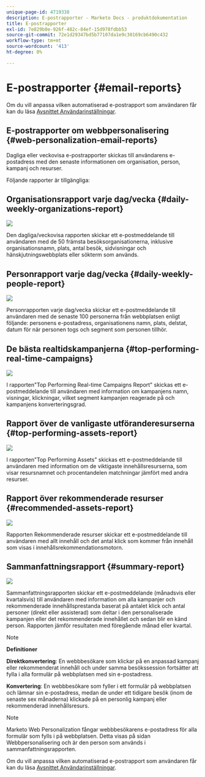 ```yaml
---
unique-page-id: 4719338
description: E-postrapporter - Marketo Docs - produktdokumentation
title: E-postrapporter
exl-id: 7e829b0e-926f-482c-84ef-15d978fdbb53
source-git-commit: 72e1d29347bd5b77107da1e9c30169cb6490c432
workflow-type: tm+mt
source-wordcount: '413'
ht-degree: 0%

---
```


# E-postrapporter {#email-reports}

Om du vill anpassa vilken automatiserad e-postrapport som användaren får kan du läsa  [Avsnittet Användarinställningar](/help/marketo/product-docs/web-personalization/getting-started/user-settings.md).

## E-postrapporter om webbpersonalisering {#web-personalization-email-reports}

Dagliga eller veckovisa e-postrapporter skickas till användarens e-postadress med den senaste informationen om organisation, person, kampanj och resurser.

Följande rapporter är tillgängliga:

## Organisationsrapport varje dag/vecka {#daily-weekly-organizations-report}

![](assets/image2014-12-6-13-3a32-3a8.png)

Den dagliga/veckovisa rapporten skickar ett e-postmeddelande till användaren med de 50 främsta besöksorganisationerna, inklusive organisationsnamn, plats, antal besök, sidvisningar och hänskjutningswebbplats eller sökterm som används.

## Personrapport varje dag/vecka {#daily-weekly-people-report}

![](assets/two.png)

Personrapporten varje dag/vecka skickar ett e-postmeddelande till användaren med de senaste 100 personerna från webbplatsen enligt följande: personens e-postadress, organisationens namn, plats, delstat, datum för när personen togs och segment som personen tillhör.

## De bästa realtidskampanjerna {#top-performing-real-time-campaigns}

![](assets/image2014-12-6-13-3a32-3a31.png)

I rapporten&quot;Top Performing Real-time Campaigns Report&quot; skickas ett e-postmeddelande till användaren med information om kampanjens namn, visningar, klickningar, vilket segment kampanjen reagerade på och kampanjens konverteringsgrad.

## Rapport över de vanligaste utföranderesurserna {#top-performing-assets-report}

![](assets/image2014-12-6-13-3a29-3a5.png)

I rapporten&quot;Top Performing Assets&quot; skickas ett e-postmeddelande till användaren med information om de viktigaste innehållsresurserna, som visar resursnamnet och procentandelen matchningar jämfört med andra resurser.

## Rapport över rekommenderade resurser {#recommended-assets-report}

![](assets/image2014-12-6-13-3a28-3a43.png)

Rapporten Rekommenderade resurser skickar ett e-postmeddelande till användaren med allt innehåll och det antal klick som kommer från innehåll som visas i innehållsrekommendationsmotorn.

## Sammanfattningsrapport {#summary-report}

![](assets/six.png)

Sammanfattningsrapporten skickar ett e-postmeddelande (månadsvis eller kvartalsvis) till användaren med information om alla kampanjer och rekommenderade innehållsprestanda baserat på antalet klick och antal personer (direkt eller assisterad) som deltar i den personaliserade kampanjen eller det rekommenderade innehållet och sedan blir en känd person. Rapporten jämför resultaten med föregående månad eller kvartal.

>[!NOTE]
>
>**Definitioner**
>
>**Direktkonvertering**: En webbbesökare som klickar på en anpassad kampanj eller rekommenderat innehåll och under samma besökssession fortsätter att fylla i alla formulär på webbplatsen med sin e-postadress.
>
>**Konvertering**: En webbbesökare som fyller i ett formulär på webbplatsen och lämnar sin e-postadress, medan de under ett tidigare besök (inom de senaste sex månaderna) klickade på en personlig kampanj eller rekommenderad innehållsresurs.

>[!NOTE]
>
>Marketo Web Personalization fångar webbbesökarens e-postadress för alla formulär som fylls i på webbplatsen. Detta visas på sidan Webbpersonalisering och är den person som används i sammanfattningsrapporten.

Om du vill anpassa vilken automatiserad e-postrapport som användaren får kan du läsa [Avsnittet Användarinställningar](/help/marketo/product-docs/web-personalization/getting-started/user-settings.md).
